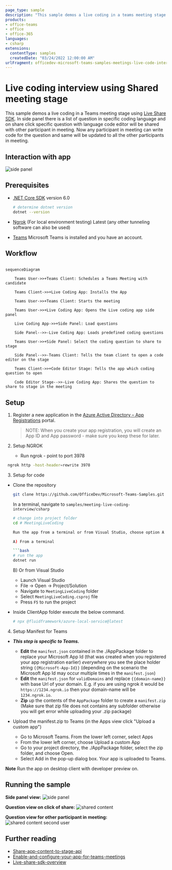 ```yaml
---
page_type: sample
description: "This sample demos a live coding in a teams meeting stage using live share SDK."
products:
- office-teams
- office
- office-365
languages:
- csharp
extensions:
  contentType: samples
  createdDate: "03/24/2022 12:00:00 AM"
urlFragment: officedev-microsoft-teams-samples-meetings-live-code-interview-csharp
---
```


# Live coding interview using Shared meeting stage 

This sample demos a live coding in a Teams meeting stage using [Live Share SDK](https://aka.ms/livesharedocs). In side panel there is a list of question in specific coding language and on share click specific question with language code editor will be shared with other participant in meeting.
Now any participant in meeting can write code for the question and same will be updated to all the other participants in meeting.

## Interaction with app

![side panel ](MeetingLiveCoding/Images/MeetinLiveCodeInterview.gif)

## Prerequisites

- [.NET Core SDK](https://dotnet.microsoft.com/download) version 6.0

  ```bash
  # determine dotnet version
  dotnet --version
  ```
- [Ngrok](https://ngrok.com/download) (For local environment testing) Latest (any other tunneling software can also be used)
 - [Teams](https://teams.microsoft.com) Microsoft Teams is installed and you have an account.

## Workflow

```mermaid

sequenceDiagram

    Teams User->>+Teams Client: Schedules a Teams Meeting with candidate

    Teams Client->>+Live Coding App: Installs the App

    Teams User->>+Teams Client: Starts the meeting

    Teams User->>+Live Coding App: Opens the Live coding app side panel

    Live Coding App->>+Side Panel: Load questions

    Side Panel-->>-Live Coding App: Loads predefined coding questions

    Teams User->>+Side Panel: Select the coding question to share to stage

    Side Panel-->>-Teams Client: Tells the team client to open a code editor on the stage

    Teams Client->>+Code Editor Stage: Tells the app which coding question to open

    Code Editor Stage-->>-Live Coding App: Shares the question to share to stage in the meeting
   ```
    
## Setup


1. Register a new application in the [Azure Active Directory – App Registrations](https://go.microsoft.com/fwlink/?linkid=2083908) portal.

    > NOTE: When you create your app registration, you will create an App ID and App password - make sure you keep these for later.

2. Setup NGROK
   - Run ngrok - point to port 3978

  ```bash
   ngrok http -host-header=rewrite 3978
  ```

3. Setup for code

- Clone the repository

    ```bash
    git clone https://github.com/OfficeDev/Microsoft-Teams-Samples.git
    ```
    
     In a terminal, navigate to `samples/meeting-live-coding-interview/csharp`

    ```bash
    # change into project folder
    cd # MeetingLiveCoding
    
    Run the app from a terminal or from Visual Studio, choose option A or B.

  A) From a terminal

  ```bash
  # run the app
  dotnet run
  ```

  B) Or from Visual Studio

  - Launch Visual Studio
  - File -> Open -> Project/Solution
  - Navigate to `MeetingLiveCoding` folder
  - Select `MeetingLiveCoding.csproj` file
  - Press `F5` to run the project

- Inside ClientApp folder execute the below command.

    ```bash
    # npx @fluidframework/azure-local-service@latest
    ```
4. Setup Manifest for Teams
 - __*This step is specific to Teams.*__
    - **Edit** the `manifest.json` contained in the ./AppPackage folder to replace your Microsoft App Id (that was created when you registered your app registration earlier) *everywhere* you see the place holder string `{{Microsoft-App-Id}}` (depending on the scenario the Microsoft App Id may occur multiple times in the `manifest.json`)
    - **Edit** the `manifest.json` for `validDomains` and replace `{{domain-name}}` with base Url of your domain. E.g. if you are using ngrok it would be `https://1234.ngrok.io` then your domain-name will be `1234.ngrok.io`.
    - **Zip** up the contents of the `AppPackage` folder to create a `manifest.zip` (Make sure that zip file does not contains any subfolder otherwise you will get error while uploading your .zip package)

- Upload the manifest.zip to Teams (in the Apps view click "Upload a custom app")
   - Go to Microsoft Teams. From the lower left corner, select Apps
   - From the lower left corner, choose Upload a custom App
   - Go to your project directory, the ./AppPackage folder, select the zip folder, and choose Open.
   - Select Add in the pop-up dialog box. Your app is uploaded to Teams.


**Note** Run the app on desktop client with developer preview on.   

## Running the sample

**Side panel view:**
![side panel ](MeetingLiveCoding/Images/sidePanelView.png)

**Question view on click of share:**
![shared content](MeetingLiveCoding/Images/stageView.png)

**Question view for other participant in meeting:**
![shared content second user](MeetingLiveCoding/Images/stageViewseconduser.png)

## Further reading

- [Share-app-content-to-stage-api ](https://docs.microsoft.com/en-us/microsoftteams/platform/apps-in-teams-meetings/api-references?tabs=dotnet#share-app-content-to-stage-api)
- [Enable-and-configure-your-app-for-teams-meetings](https://docs.microsoft.com/en-us/microsoftteams/platform/apps-in-teams-meetings/enable-and-configure-your-app-for-teams-meetings)
- [Live-share-sdk-overview](https://docs.microsoft.com/en-us/microsoftteams/platform/apps-in-teams-meetings/teams-live-share-overview)

